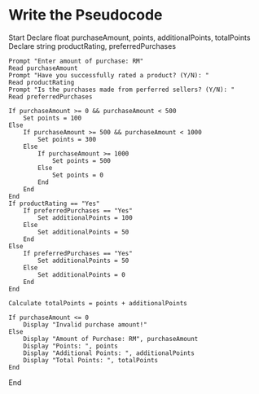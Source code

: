 # Write the Pseudocode

Start
    Declare float purchaseAmount, points, additionalPoints, totalPoints
    Declare string productRating, preferredPurchases

    Prompt "Enter amount of purchase: RM"
    Read purchaseAmount
    Prompt "Have you successfully rated a product? (Y/N): "
    Read productRating
    Prompt "Is the purchases made from perferred sellers? (Y/N): "
    Read preferredPurchases
    
    If purchaseAmount >= 0 && purchaseAmount < 500
        Set points = 100
    Else
        If purchaseAmount >= 500 && purchaseAmount < 1000
            Set points = 300
        Else
            If purchaseAmount >= 1000
                Set points = 500
            Else
                Set points = 0
            End
        End
    End
    If productRating == "Yes"
        If preferredPurchases == "Yes"
            Set additionalPoints = 100
        Else
            Set additionalPoints = 50
        End
    Else
        If preferredPurchases == "Yes"
            Set additionalPoints = 50
        Else
            Set additionalPoints = 0
        End
    End

    Calculate totalPoints = points + additionalPoints

    If purchaseAmount <= 0
        Display "Invalid purchase amount!"
    Else
        Display "Amount of Purchase: RM", purchaseAmount
        Display "Points: ", points
        Display "Additional Points: ", additionalPoints
        Display "Total Points: ", totalPoints
    End
End